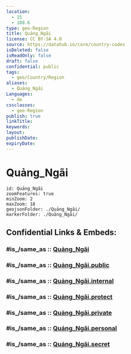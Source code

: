 ```yaml
---
location:
  - 15
  - 108.6
type: geo-Region
title: Quảng_Ngãi
license: CC BY-SA 4.0
source: https://datahub.io/core/country-codes
isDeleted: false
isReadOnly: false
draft: false
confidential: public
tags:
  - geo/Country/Region
aliases:
  - Quảng_Ngãi
Languages:
  - de
cssclasses:
  - geo-Region
publish: true
linkTitle:
keywords:
layout:
publishDate:
expiryDate:
---
```


# Quảng_Ngãi

```leaflet
id: Quảng_Ngãi
zoomFeatures: true 
minZoom: 2 
maxZoom: 18
geojsonFolder: ./Quảng_Ngãi/
markerFolder: ./Quảng_Ngãi/
```


## Confidential Links & Embeds: 

### #is_/same_as :: [Quảng_Ngãi](/_Standards/Earth/Continent/Asia/Asia~South~East/Vietnam/Provinces~Vietnam/Quảng_Ngãi.md) 

### #is_/same_as :: [Quảng_Ngãi.public](/_public/Earth/Continent/Asia/Asia~South~East/Vietnam/Provinces~Vietnam/Quảng_Ngãi.public.md) 

### #is_/same_as :: [Quảng_Ngãi.internal](/_internal/Earth/Continent/Asia/Asia~South~East/Vietnam/Provinces~Vietnam/Quảng_Ngãi.internal.md) 

### #is_/same_as :: [Quảng_Ngãi.protect](/_protect/Earth/Continent/Asia/Asia~South~East/Vietnam/Provinces~Vietnam/Quảng_Ngãi.protect.md) 

### #is_/same_as :: [Quảng_Ngãi.private](/_private/Earth/Continent/Asia/Asia~South~East/Vietnam/Provinces~Vietnam/Quảng_Ngãi.private.md) 

### #is_/same_as :: [Quảng_Ngãi.personal](/_personal/Earth/Continent/Asia/Asia~South~East/Vietnam/Provinces~Vietnam/Quảng_Ngãi.personal.md) 

### #is_/same_as :: [Quảng_Ngãi.secret](/_secret/Earth/Continent/Asia/Asia~South~East/Vietnam/Provinces~Vietnam/Quảng_Ngãi.secret.md)

